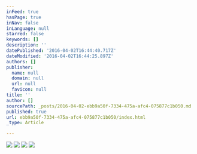 ```yaml
---
inFeed: true
hasPage: true
inNav: false
inLanguage: null
starred: false
keywords: []
description: ''
datePublished: '2016-04-02T16:44:40.717Z'
dateModified: '2016-04-02T16:44:25.897Z'
authors: []
publisher:
  name: null
  domain: null
  url: null
  favicon: null
title: ''
author: []
sourcePath: _posts/2016-04-02-ebb9a50f-7334-475a-afc4-075877c1b050.md
published: true
url: ebb9a50f-7334-475a-afc4-075877c1b050/index.html
_type: Article

---
```

![](https://the-grid-user-content.s3-us-west-2.amazonaws.com/6e6a4293-e01c-485b-9f3c-7d5bb931a595.jpg)
![](https://the-grid-user-content.s3-us-west-2.amazonaws.com/e5661558-1604-48d8-aadd-20225def5b25.jpg)
![](https://the-grid-user-content.s3-us-west-2.amazonaws.com/69e17c4b-1707-4383-9f6d-fe3614d7d3b6.jpg)
![](https://the-grid-user-content.s3-us-west-2.amazonaws.com/5040d68d-1599-454e-be4c-574d58f654e0.jpg)